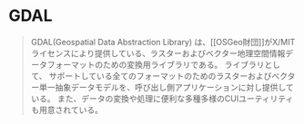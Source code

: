 # GDAL

> GDAL(Geospatial Data Abstraction Library) は、[[OSGeo財団]]がX/MITライセンスにより提供している、ラスターおよびベクター地理空間情報データフォーマットのための変換用ライブラリである。
> ライブラリとして、 サポートしている全てのフォーマットのためのラスターおよびベクター単一抽象データモデルを、呼び出し側アプリケーションに対し提供している。
> また、データの変換や処理に便利な多種多様のCUIユーティリティも用意されている。
